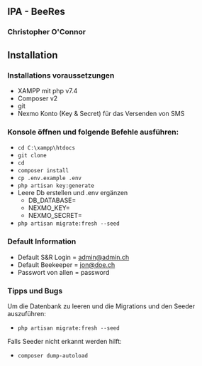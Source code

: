 ## IPA - BeeRes 
### Christopher O'Connor

## Installation

### Installations voraussetzungen

- XAMPP mit php v7.4
- Composer v2
- git
- Nexmo Konto (Key & Secret) für das Versenden von SMS

### Konsole öffnen und folgende Befehle ausführen:

- `cd C:\xampp\htdocs`
- `git clone`
- `cd`
- `composer install`
- `cp .env.example .env`
- `php artisan key:generate`
- Leere Db erstellen und .env ergänzen
  - DB_DATABASE=
  - NEXMO_KEY=
  - NEXMO_SECRET=
- `php artisan migrate:fresh --seed`

### Default Information
- Default S&R Login = admin@admin.ch
- Default Beekeeper = jon@doe.ch
- Passwort von allen = password

### Tipps und Bugs

Um die Datenbank zu leeren und die Migrations und den Seeder auszuführen:
- `php artisan migrate:fresh --seed`

Falls Seeder nicht erkannt werden hilft:
- `composer dump-autoload`
